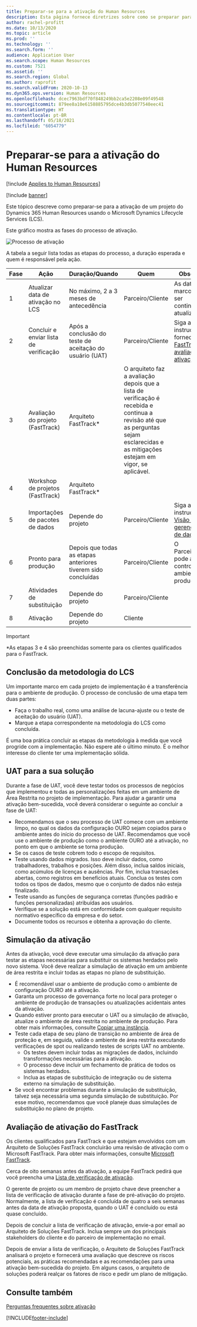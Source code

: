 ```yaml
---
title: Preparar-se para a ativação do Human Resources
description: Esta página fornece diretrizes sobre como se preparar para a ativação do Dynamics 365 Human Resources.
author: rachel-profitt
ms.date: 10/13/2020
ms.topic: article
ms.prod: ''
ms.technology: ''
ms.search.form: ''
audience: Application User
ms.search.scope: Human Resources
ms.custom: 7521
ms.assetid: ''
ms.search.region: Global
ms.author: raprofit
ms.search.validFrom: 2020-10-13
ms.dyn365.ops.version: Human Resources
ms.openlocfilehash: dcec7963bdf70f848249bb2ca5e2208e09f49548
ms.sourcegitcommit: 879ee8a10e6158885795dce4b3db5077540eec41
ms.translationtype: HT
ms.contentlocale: pt-BR
ms.lasthandoff: 05/18/2021
ms.locfileid: "6054779"
---
```

# <a name="prepare-for-human-resources-go-live"></a>Preparar-se para a ativação do Human Resources

[!include [Applies to Human Resources](../includes/applies-to-hr.md)]

[!include [banner](../includes/banner.md)]

Este tópico descreve como preparar-se para a ativação de um projeto do Dynamics 365 Human Resources usando o Microsoft Dynamics Lifecycle Services (LCS). 

Este gráfico mostra as fases do processo de ativação. 

![Processo de ativação](./media/hr-admin-go-live-prepare-process.png)

A tabela a seguir lista todas as etapas do processo, a duração esperada e quem é responsável pela ação.

| Fase | Ação | Duração/Quando | Quem | Observação |
| --- | --- | --- | --- |--- |
| 1 | Atualizar data de ativação no LCS | No máximo, 2 a 3 meses de antecedência | Parceiro/Cliente | As datas de marco devem ser continuamente atualizadas. |
| 2 | Concluir e enviar lista de verificação | Após a conclusão do teste de aceitação do usuário (UAT) | Parceiro/Cliente | Siga as instruções fornecidas no [FastTrack de avaliação de ativação](hr-admin-go-live-prepare.md#fasttrack-go-live-assessment). |
| 3 | Avaliação do projeto (FastTrack) | Arquiteto FastTrack* | O arquiteto faz a avaliação depois que a lista de verificação é recebida e continua a revisão até que as perguntas sejam esclarecidas e as mitigações estejam em vigor, se aplicável. |
| 4 | Workshop de projetos (FastTrack) | Arquiteto FastTrack* | |
| 5 | Importações de pacotes de dados | Depende do projeto | Parceiro/Cliente | Siga as instruções em [Visão geral de gerenciamento de dados](../fin-ops-core/dev-itpro/data-entities/data-entities-data-packages.md).|
| 6 | Pronto para produção | Depois que todas as etapas anteriores tiverem sido concluídas | Parceiro/Cliente | O Parceiro/Cliente pode assumir o controle do ambiente de produção.|
| 7 | Atividades de substituição | Depende do projeto | Parceiro/Cliente | |
| 8 | Ativação | Depende do projeto | Cliente | |

> [!IMPORTANT]
> *As etapas 3 e 4 são preenchidas somente para os clientes qualificados para o FastTrack.

## <a name="completing-the-lcs-methodology"></a>Conclusão da metodologia do LCS

Um importante marco em cada projeto de implementação é a transferência para o ambiente de produção. O processo de conclusão de uma etapa tem duas partes: 

- Faça o trabalho real, como uma análise de lacuna-ajuste ou o teste de aceitação do usuário (UAT). 
- Marque a etapa correspondente na metodologia do LCS como concluída. 

É uma boa prática concluir as etapas da metodologia à medida que você progride com a implementação. Não espere até o último minuto. É o melhor interesse do cliente ter uma implementação sólida. 

## <a name="uat-for-your-solution"></a>UAT para a sua solução

Durante a fase de UAT, você deve testar todos os processos de negócios que implementou e todas as personalizações feitas em um ambiente de Área Restrita no projeto de implementação. Para ajudar a garantir uma ativação bem-sucedida, você deverá considerar o seguinte ao concluir a fase de UAT: 

- Recomendamos que o seu processo de UAT comece com um ambiente limpo, no qual os dados da configuração OURO sejam copiados para o ambiente antes do início do processo de UAT. Recomendamos que você use o ambiente de produção como o ambiente OURO até a ativação, no ponto em que o ambiente se torna produção.
- Se os casos de teste cobrem todo o escopo de requisitos. 
- Teste usando dados migrados. Isso deve incluir dados, como trabalhadores, trabalhos e posições. Além disso, inclua saldos iniciais, como acúmulos de licenças e ausências. Por fim, inclua transações abertas, como registros em benefícios atuais. Conclua os testes com todos os tipos de dados, mesmo que o conjunto de dados não esteja finalizado. 
- Teste usando as funções de segurança corretas (funções padrão e funções personalizadas) atribuídas aos usuários. 
- Verifique se a solução está em conformidade com qualquer requisito normativo específico da empresa e do setor. 
- Documente todos os recursos e obtenha a aprovação do cliente. 

## <a name="mock-go-live"></a>Simulação da ativação

Antes da ativação, você deve executar uma simulação da ativação para testar as etapas necessárias para substituir os sistemas herdados pelo novo sistema. Você deve realizar a simulação de ativação em um ambiente de área restrita e incluir todas as etapas no plano de substituição.

- É recomendável usar o ambiente de produção como o ambiente de configuração OURO até a ativação.
- Garanta um processo de governança forte no local para proteger o ambiente de produção de transações ou atualizações acidentais antes da ativação.
- Quando estiver pronto para executar o UAT ou a simulação de ativação, atualize o ambiente de área restrita no ambiente de produção. Para obter mais informações, consulte [Copiar uma instância](hr-admin-setup-copy-instance.md).
- Teste cada etapa de seu plano de transição no ambiente de área de proteção e, em seguida, valide o ambiente de área restrita executando verificações de spot ou realizando testes de scripts UAT no ambiente.
  - Os testes devem incluir todas as migrações de dados, incluindo transformações necessárias para a ativação.
  - O processo deve incluir um fechamento de prática de todos os sistemas herdados.
  - Inclua as etapas de substituição de integração ou de sistema externo na simulação de substituição.
- Se você encontrar problemas durante a simulação de substituição, talvez seja necessária uma segunda simulação de substituição. Por esse motivo, recomendamos que você planeje duas simulações de substituição no plano de projeto.

## <a name="fasttrack-go-live-assessment"></a>Avaliação de ativação do FastTrack

Os clientes qualificados para FastTrack e que estejam envolvidos com um Arquiteto de Soluções FastTrack concluirão uma revisão de ativação com o Microsoft FastTrack. Para obter mais informações, consulte [Microsoft FastTrack](/dynamics365/fasttrack/). 

Cerca de oito semanas antes da ativação, a equipe FastTrack pedirá que você preencha uma [Lista de verificação de ativação](https://go.microsoft.com/fwlink/?linkid=2146013).

O gerente de projeto ou um membro de projeto chave deve preencher a lista de verificação de ativação durante a fase de pré-ativação do projeto. Normalmente, a lista de verificação é concluída de quatro a seis semanas antes da data de ativação proposta, quando o UAT é concluído ou está quase concluído. 

Depois de concluir a lista de verificação de ativação, envie-a por email ao Arquiteto de Soluções FastTrack. Inclua sempre um dos principais stakeholders do cliente e do parceiro de implementação no email. 

Depois de enviar a lista de verificação, o Arquiteto de Soluções FastTrack analisará o projeto e fornecerá uma avaliação que descreve os riscos potenciais, as práticas recomendadas e as recomendações para uma ativação bem-sucedida do projeto. Em alguns casos, o arquiteto de soluções poderá realçar os fatores de risco e pedir um plano de mitigação. 

## <a name="see-also"></a>Consulte também

[​Perguntas frequentes sobre ativação​](hr-admin-go-live-faq.md)


[!INCLUDE[footer-include](../includes/footer-banner.md)]
